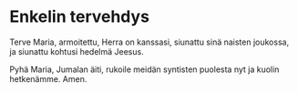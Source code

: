# Enkelin tervehdys

Terve Maria, armoitettu, Herra on kanssasi, siunattu sinä naisten joukossa, ja siunattu kohtusi hedelmä Jeesus.

Pyhä Maria, Jumalan äiti, rukoile meidän syntisten puolesta nyt ja kuolin hetkenämme. Amen.
